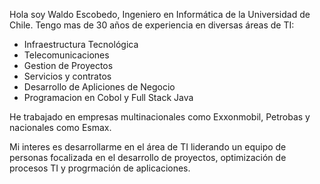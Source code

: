 Hola soy Waldo Escobedo, Ingeniero en Informática de la Universidad de Chile.
Tengo mas de 30 años de experiencia en diversas áreas de TI:
- Infraestructura Tecnológica
- Telecomunicaciones
- Gestion de Proyectos
- Servicios y contratos
- Desarrollo de Apliciones de Negocio
- Programacion en Cobol y Full Stack Java
  
He trabajado en empresas multinacionales como Exxonmobil, Petrobas y nacionales como Esmax.

Mi interes es desarrollarme en el área de TI liderando un equipo de personas focalizada en el desarrollo de proyectos, optimización de procesos TI y progrmación de aplicaciones. 
  

